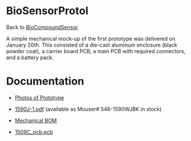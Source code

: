 # BioSensorProtoI
Back to [BioCompoundSensor](BioCompoundSensor.md)

A simple mechanical mock-up of the first prototype was delivered on January 20th.
This consisted of a die-cast aluminum enclosure (black powder coat), a carrier board
PCB, a main PCB with required connectors, and a battery pack.

# Documentation

 * [Photos of Prototype](http://edf.bu.edu/edf/?q=image/tid/244)
 * [1590J-1.pdf](http://ohm.bu.edu/~hazen/BioSensor/DataSheets/1590J-1.pdf)
(available as Mouser# 546-1590WJBK in stock)
 * [Mechanical BOM](http://ohm.bu.edu/~pbohn/Bio_Compound_Sensor/Documentation/BOM_BioCompoundSensor_Enclosure_p2.xls)

 * [1509C_pcb.pcb](http://ohm.bu.edu/~hazen/BioSensor/1590C_pcb.pcb)

